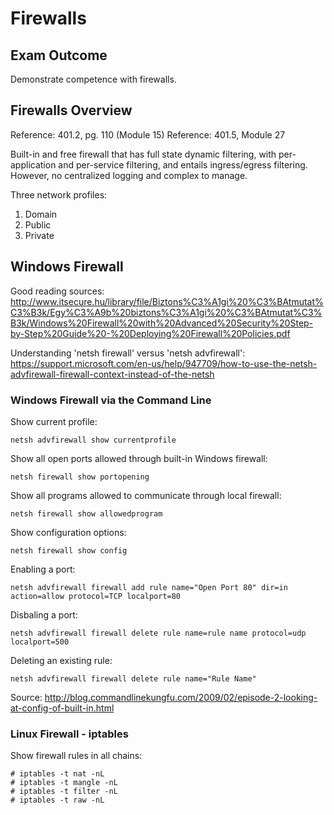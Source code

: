 # Firewalls

## Exam Outcome

Demonstrate competence with firewalls.

## Firewalls Overview

Reference:  401.2, pg. 110 (Module 15)
Reference:  401.5, Module 27

Built-in and free firewall that has full state dynamic filtering, with per-application and per-service filtering, and entails ingress/egress filtering.  However, no centralized logging and complex to manage.

Three network profiles:

1. Domain
2. Public
3. Private

## Windows Firewall

Good reading sources:
http://www.itsecure.hu/library/file/Biztons%C3%A1gi%20%C3%BAtmutat%C3%B3k/Egy%C3%A9b%20biztons%C3%A1gi%20%C3%BAtmutat%C3%B3k/Windows%20Firewall%20with%20Advanced%20Security%20Step-by-Step%20Guide%20-%20Deploying%20Firewall%20Policies.pdf

Understanding 'netsh firewall' versus 'netsh advfirewall':
https://support.microsoft.com/en-us/help/947709/how-to-use-the-netsh-advfirewall-firewall-context-instead-of-the-netsh

### Windows Firewall via the Command Line

Show current profile:

```
netsh advfirewall show currentprofile
```

Show all open ports allowed through built-in Windows firewall:

```
netsh firewall show portopening
```

Show all programs allowed to communicate through local firewall:

```
netsh firewall show allowedprogram
```

Show configuration options:

```
netsh firewall show config
```

Enabling a port:

```
netsh advfirewall firewall add rule name="Open Port 80" dir=in action=allow protocol=TCP localport=80
```

Disbaling a port:

```
netsh advfirewall firewall delete rule name=rule name protocol=udp localport=500
```

Deleting an existing rule:

```
netsh advfirewall firewall delete rule name="Rule Name"
```


Source:  http://blog.commandlinekungfu.com/2009/02/episode-2-looking-at-config-of-built-in.html

### Linux Firewall - iptables

Show firewall rules in all chains:

```
# iptables -t nat -nL
# iptables -t mangle -nL
# iptables -t filter -nL
# iptables -t raw -nL
```

